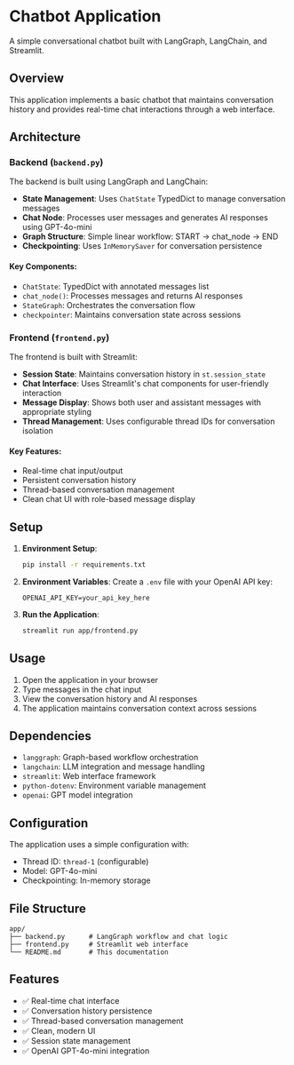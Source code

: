 # Chatbot Application

A simple conversational chatbot built with LangGraph, LangChain, and Streamlit.

## Overview

This application implements a basic chatbot that maintains conversation history and provides real-time chat interactions through a web interface.

## Architecture

### Backend (`backend.py`)

The backend is built using LangGraph and LangChain:

- **State Management**: Uses `ChatState` TypedDict to manage conversation messages
- **Chat Node**: Processes user messages and generates AI responses using GPT-4o-mini
- **Graph Structure**: Simple linear workflow: START → chat_node → END
- **Checkpointing**: Uses `InMemorySaver` for conversation persistence

#### Key Components:
- `ChatState`: TypedDict with annotated messages list
- `chat_node()`: Processes messages and returns AI responses
- `StateGraph`: Orchestrates the conversation flow
- `checkpointer`: Maintains conversation state across sessions

### Frontend (`frontend.py`)

The frontend is built with Streamlit:

- **Session State**: Maintains conversation history in `st.session_state`
- **Chat Interface**: Uses Streamlit's chat components for user-friendly interaction
- **Message Display**: Shows both user and assistant messages with appropriate styling
- **Thread Management**: Uses configurable thread IDs for conversation isolation

#### Key Features:
- Real-time chat input/output
- Persistent conversation history
- Thread-based conversation management
- Clean chat UI with role-based message display

## Setup

1. **Environment Setup**:
   ```bash
   pip install -r requirements.txt
   ```

2. **Environment Variables**:
   Create a `.env` file with your OpenAI API key:
   ```
   OPENAI_API_KEY=your_api_key_here
   ```

3. **Run the Application**:
   ```bash
   streamlit run app/frontend.py
   ```

## Usage

1. Open the application in your browser
2. Type messages in the chat input
3. View the conversation history and AI responses
4. The application maintains conversation context across sessions

## Dependencies

- `langgraph`: Graph-based workflow orchestration
- `langchain`: LLM integration and message handling
- `streamlit`: Web interface framework
- `python-dotenv`: Environment variable management
- `openai`: GPT model integration

## Configuration

The application uses a simple configuration with:
- Thread ID: `thread-1` (configurable)
- Model: GPT-4o-mini
- Checkpointing: In-memory storage

## File Structure

```
app/
├── backend.py      # LangGraph workflow and chat logic
├── frontend.py     # Streamlit web interface
└── README.md       # This documentation
```

## Features

- ✅ Real-time chat interface
- ✅ Conversation history persistence
- ✅ Thread-based conversation management
- ✅ Clean, modern UI
- ✅ Session state management
- ✅ OpenAI GPT-4o-mini integration 
